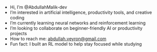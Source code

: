 -  Hi, I’m @AbdullahMalik-dev
-  I’m interested in artificial intelligence, productivity tools, and creative coding  
-  I’m currently learning neural networks and reinforcement learning  
-  I’m looking to collaborate on beginner-friendly AI or productivity projects  
-  How to reach me: abdullah.veyron@gmail.com
-  Fun fact: I built an RL model to help stay focused while studying
